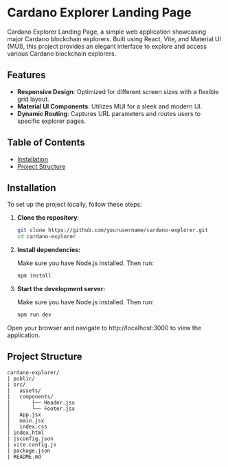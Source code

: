 # Cardano Explorer Landing Page

Cardano Explorer Landing Page, a simple web application showcasing major Cardano blockchain explorers. Built using React, Vite, and Material UI (MUI), this project provides an elegant interface to explore and access various Cardano blockchain explorers.

## Features

- **Responsive Design**: Optimized for different screen sizes with a flexible grid layout.
- **Material UI Components**: Utilizes MUI for a sleek and modern UI.
- **Dynamic Routing**: Captures URL parameters and routes users to specific explorer pages.

## Table of Contents

- [Installation](#installation)
- [Project Structure](#project-structure)

## Installation

To set up the project locally, follow these steps:

1. **Clone the repository**:

   ```bash
   git clone https://github.com/yourusername/cardano-explorer.git
   cd cardano-explorer

   ```

2. **Install dependencies:**

   Make sure you have Node.js installed. Then run:

   ```bash
   npm install

   ```

3. **Start the development server:**

   Make sure you have Node.js installed. Then run:

   ```bash
   npm run dev
   ```

Open your browser and navigate to http://localhost:3000 to view the application.

## Project Structure

    cardano-explorer/
    | public/
    | src/
    |   assets/
    |   components/
    │       ├── Header.jsx
    │       └── Footer.jsx
    │   App.jsx
    │   main.jsx
    │   index.css
    │ index.html
    | jsconfig.json
    | vite.config.js
    | package.json
    | README.md
